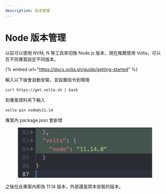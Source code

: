 ```yaml
---
description: 版本管理
---
```


# Node 版本管理

以前可以使用 NVM, N 等工具來切換 Node.js 版本，現在推薦使用 Volta，可以在不同專案設定不同版本。

{% embed url="https://docs.volta.sh/guide/getting-started" %}

輸入以下後會自動安裝，並設置指令到環境

```
curl https://get.volta.sh | bash
```

到專案資料夾下輸入

```
volta pin node@v11.14
```

專案內 package.json 會新增

<figure><img src="../.gitbook/assets/截圖 2024-05-16 上午11.05.17.png" alt=""><figcaption></figcaption></figure>

之後在此專案內即為 11.14 版本，外部還是原本安裝的版本。
